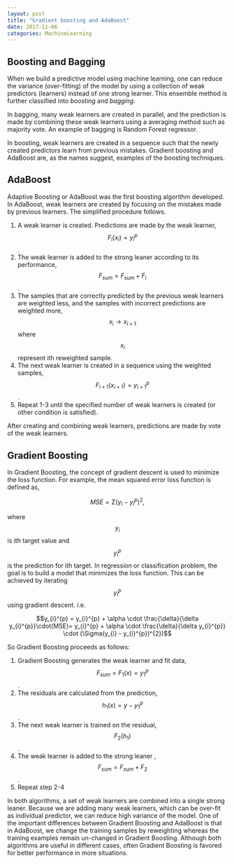 ```yaml
---
layout: post
title: "Gradient boosting and AdaBoost"
date: 2017-11-06
categories: MachineLearning
---
```




## Boosting and Bagging

When we build a predictive model using machine learning, one can reduce the variance (over-fitting) of the model by using a collection of weak predictors (learners) instead of one strong learner. This ensemble method is further classified into *boosting* and *bagging*.
<!--more-->

In bagging, many weak learners are created in parallel, and the prediction is made by combining these weak learners using a averaging method such as majority vote. An example of bagging is Random Forest regressor.

In boosting, weak learners are created in a sequence such that the newly created predictors learn from previous mistakes. Gradient boosting and AdaBoost are, as the names suggest, examples of the boosting techniques.


## AdaBoost

Adaptive Boosting or AdaBoost was the first boosting algorithm developed. In AdaBoost, weak learners are created by focusing on the mistakes made by previous learners. The simplified procedure follows.

1. A weak learner is created. Predictions are made by the weak learner, $$F_{i}(x_{i}) = y_{i}^{p}$$.
2. The weak learner is added to the strong leaner according to its performance, $$F_{sum} = F_{sum} + F_{i}$$.
2. The samples that are correctly predicted by the previous weak learners are weighted less, and the samples with incorrect predictions are weighted more, $$x_{i} \rightarrow x_{i+1}$$ where $$x_{i}$$ represent ith reweighted sample.
3. The next weak learner is created in a sequence using the weighted samples, $$F_{i+1}(x_{i+1}) = y_{i+1}^{p}$$.
4. Repeat 1-3 until the specified number of weak learners is created (or other condition is satisfied).

After creating and combining weak learners, predictions are made by vote of the weak learners.


## Gradient Boosting

In Gradient Boosting, the concept of gradient descent is used to minimize the loss function. For example, the mean squared error loss function is defined as,

$$MSE = \Sigma(y_{i} - y_{i}^{p})^{2},$$

where $$y_{i}$$ is ith target value and $$y_{i}^{p}$$ is the prediction for ith target. In regression or classification problem, the goal is to build a model that minimizes the loss function. This can be achieved by iterating $$y_{i}^{p}$$ using gradient descent. i.e.

$$y_{i}^{p} = y_{i}^{p} + \alpha \cdot \frac{\delta}{\delta y_{i}^{p}}\cdot(MSE)= y_{i}^{p} + \alpha \cdot \frac{\delta}{\delta y_{i}^{p}} \cdot (\Sigma(y_{i} - y_{i}^{p})^{2})$$


So Gradient Boosting proceeds as follows:

1. Gradient Boosting generates the weak learner and fit data, $$F_{sum} = F_{1}(x) = y_{1}^{p}$$.
2. The residuals are calculated from the prediction, $$h_{1}(x) = y - y_{1}^{p}$$.
3. The next weak learner is trained on the residual, $$F_{2}(h_{1})$$.
4. The weak learner is added to the strong leaner , $$F_{sum} = F_{sum} + F_{2}$$.
5. Repeat step 2-4


In both algorithms, a set of weak learners are combined into a single strong leaner. Because we are adding many weak learners, which can be over-fit as individual predictor, we can reduce high variance of the model. One of the important differences between Gradient Boosting and AdaBoost is that in AdaBoost, we change the training samples by reweighting whereas the training examples remain un-changed in Gradient Boosting. Although both algorithms are useful in different cases, often Gradient Boosting is favored for better performance in more situations.

